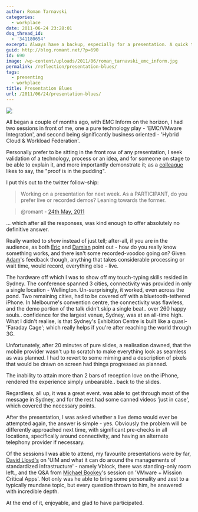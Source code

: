 ```yaml
---
author: Roman Tarnavski
categories:
  - workplace
date: 2011-06-24 23:28:01
dsq_thread_id:
  - '341180654'
excerpt: Always have a backup, especially for a presentation. A quick tale of my unfortunate experience with mobile connectivity and remote facilities.
guid: http://blog.romant.net/?p=690
id: 690
image: /wp-content/uploads/2011/06/roman_tarnavski_emc_inform.jpg
permalink: /reflection/presentation-blues/
tags:
  - presenting
  - workplace
title: Presentation Blues
url: /2011/06/24/presentation-blues/
---
```


![](/images/2011/06/roman_tarnavski_emc_inform.jpg)

All began a couple of months ago, with EMC Inform on the horizon, I had two sessions in front of me, one a pure technology play - 'EMC/VMware Integration', and second being significantly business oriented - 'Hybrid Cloud & Workload Federation'.

Personally prefer to be sitting in the front row of any presentation, I seek validation of a technology, process or an idea, and for someone on stage to be able to explain it, and more importantly demonstrate it; as a [colleague](http://www.twitter.com/davlloyd) likes to say, the "proof is in the pudding".

I put this out to the twitter follow-ship:

> Working on a presentation for next week. As a PARTICIPANT, do you prefer live or recorded demos? Leaning towards the former.

> @romant - [24th May, 2011](https://twitter.com/romant/status/72940475706908672)

… which after all the responses, was kind enough to offer absolutely no definitive answer.

Really wanted to _show_ instead of just tell; after-all, if you are in the audience, as both [Eric](https://twitter.com/morentin/status/73009437517942784) and [Damian](https://twitter.com/dmendis/status/73160106832953344) point out - how do you really know something works, and there isn't some recorded-voodoo going on? Given [Adam](https://twitter.com/aginsburg/status/72941028251942912)'s feedback though, anything that takes considerable processing or wait time, would record, everything else - live.

The hardware off which I was to show off my touch-typing skills resided in Sydney. The conference spanned 3 cities, connectivity was provided in only a single location - Wellington. Un-surprisingly, it worked, even across the pond. Two remaining cities, had to be covered off with a bluetooth-tethered iPhone. In Melbourne's convention centre, the connectivity was flawless, and the demo portion of the talk didn't skip a single beat.. over 260 happy souls.. confidence for the largest venue, Sydney, was at an all-time high. What I didn't realise, is that Sydney's Exhibition Centre is built like a quasi-'Faraday Cage'; which really helps if you're after reaching the world through 3G.

Unfortunately, after 20 minutes of pure slides, a realisation dawned, that the mobile provider wasn't up to scratch to make everything look as seamless as was planned. I had to revert to some miming and a description of pixels that would be drawn on screen had things progressed as planned.

The inability to attain more than 2 bars of reception love on the iPhone, rendered the experience simply unbearable.. back to the slides.

Regardless, all up, it was a great event. was able to get through most of the message in Sydney, and for the rest had some canned videos 'just in case', which covered the necessary points.

After the presentation, I was asked whether a live demo would ever be attempted again, the answer is simple - yes. Obviously the problem will be differently approached next time, with significant pre-checks in all locations, specifically around connectivity, and having an alternate telephony provider if necessary.

Of the sessions I was able to attend, my favourite presentations were by far, [David Lloyd's](http://www.linkedin.com/profile/view?id=8403680) on 'UIM and what it can do around the managements of standardized infrastructure' - namely Vblock, there was standing-only room left., and the Q&A from [Michael Bookey](http://www.linkedin.com/profile/view?id=9287509)'s session on 'VMware + Mission Critical Apps'. Not only was he able to bring some personality and zest to a typically mundane topic, but every question thrown to him, he answered with incredible depth.

At the end of it, enjoyable, and glad to have participated.